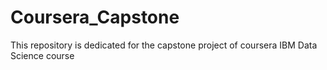 # Coursera_Capstone
This repository is dedicated for the capstone project of coursera IBM Data Science course
